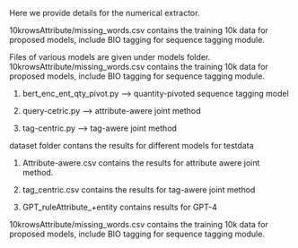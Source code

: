 Here we provide details for the numerical extractor.

10krowsAttribute/missing_words.csv contains the training 10k data for proposed models, include BIO tagging for sequence tagging module.

Files of various models are given under models folder. 10krowsAttribute/missing_words.csv contains the training 10k data for proposed models, include BIO tagging for sequence tagging module.

1. bert_enc_ent_qty_pivot.py -->  quantity-pivoted sequence tagging model
  
2. query-cetric.py -->  attribute-awere joint method
  
3. tag-centric.py --> tag-awere joint method

dataset folder contans the results for different models for testdata

1. Attribute-awere.csv contains the results for attribute awere joint method. 

2. tag_centric.csv contains the results for tag-awere joint method

3. GPT_ruleAttribute_+entity contains results for GPT-4

10krowsAttribute/missing_words.csv contains the training 10k data for proposed models, include BIO tagging for sequence tagging module.


